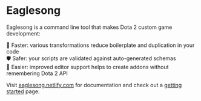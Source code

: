 # Eaglesong

Eaglesong is a command line tool that makes Dota 2 custom game development:

🚀 Faster: various transformations reduce boilerplate and duplication in your code\
🛡️ Safer: your scripts are validated against auto-generated schemas\
🥚 Easier: improved editor support helps to create addons without remembering Dota 2 API

Visit [eaglesong.netlify.com](https://eaglesong.netlify.com) for documentation and check out a
[getting started](https://eaglesong.netlify.com/getting-started) page.
